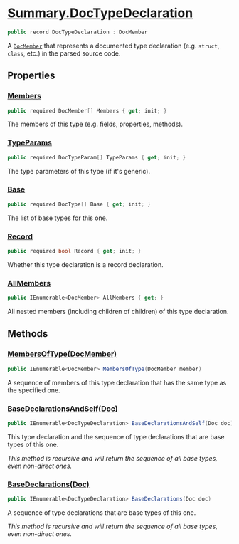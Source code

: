 # [Summary.DocTypeDeclaration](../src/Core/DocTypeDeclaration.cs#L9)
```cs
public record DocTypeDeclaration : DocMember
```

A [`DocMember`](./DocMember.md) that represents a documented type declaration
(e.g. `struct`, `class`, etc.) in the parsed source code.

## Properties
### [Members](../src/Core/DocTypeDeclaration.cs#L14)
```cs
public required DocMember[] Members { get; init; }
```

The members of this type (e.g. fields, properties, methods).

### [TypeParams](../src/Core/DocTypeDeclaration.cs#L19)
```cs
public required DocTypeParam[] TypeParams { get; init; }
```

The type parameters of this type (if it's generic).

### [Base](../src/Core/DocTypeDeclaration.cs#L24)
```cs
public required DocType[] Base { get; init; }
```

The list of base types for this one.

### [Record](../src/Core/DocTypeDeclaration.cs#L29)
```cs
public required bool Record { get; init; }
```

Whether this type declaration is a record declaration.

### [AllMembers](../src/Core/DocTypeDeclaration.cs#L34)
```cs
public IEnumerable<DocMember> AllMembers { get; }
```

All nested members (including children of children) of this type declaration.

## Methods
### [MembersOfType(DocMember)](../src/Core/DocTypeDeclaration.cs#L50)
```cs
public IEnumerable<DocMember> MembersOfType(DocMember member)
```

A sequence of members of this type declaration that has the same type as the specified one.

### [BaseDeclarationsAndSelf(Doc)](../src/Core/DocTypeDeclaration.cs#L59)
```cs
public IEnumerable<DocTypeDeclaration> BaseDeclarationsAndSelf(Doc doc)
```

This type declaration and the sequence of type declarations that are base types of this one.

_This method is recursive and will return the sequence of all base types, even non-direct ones._

### [BaseDeclarations(Doc)](../src/Core/DocTypeDeclaration.cs#L66)
```cs
public IEnumerable<DocTypeDeclaration> BaseDeclarations(Doc doc)
```

A sequence of type declarations that are base types of this one.

_This method is recursive and will return the sequence of all base types, even non-direct ones._

